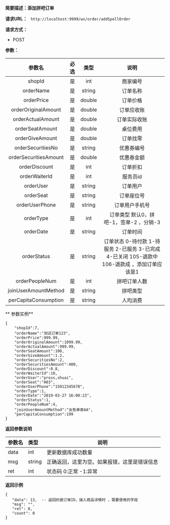 **简要描述：添加拼吧订单** 

**请求URL：** 
` http://localhost:9999/wx/order/addSpellOrder`

**请求方式：**
- POST

**参数：** 

| 参数名 | 必选 | 类型 | 说明 |
| :----: | :----: | :----: |  :----: |
| shopId | 是 | int |商家编号 |
| orderName | 是 | string | 订单名称 |
| orderPrice | 是 | double |订单价格 |
| orderOriginalAmount | 是 | double |订单应收账 |
| orderActualAmount | 是 | double | 订单实际收账 |
| orderSeatAmount | 是 | double |桌位费用 |
| orderGiveAmount | 是 | double |订单找零 |
| orderSecuritiesNo | 是 | string | 优惠券编号 |
| orderSecuritiesAmount | 是 | double |优惠券金额 |
| orderDiscount | 是 | int |订单折扣 |
| orderWaiterId | 是 | int |服务员id |
| orderUser | 是 | string |订单用户 |
| orderSeat | 是 | string |订单座位号 |
| orderUserPhone | 是 | string |订单用户手机号 |
| orderType | 是 | int |订单类型 默认0，拼吧-1，签单-2 ，分销-3 |
| orderDate | 是 | string |订单时间 |
| orderStatus | 是 | string |订单状态 0-待付款  1-待服务 2-已服务 3-已完成 4-已关闭  105-退款中  106-退款成 ，添加订单应该是1|
| orderPeopleNum | 是 | int |拼吧订单人数 |
| joinUserAmountMethod | 是 | string |拼吧类型 |
| perCapitaConsumption | 是 | string |人均消费|

** 参数实例**
```
{
    "shopId":7,
    "orderName":"测试订单123",
    "orderPrice":999.99,
    "orderOriginalAmount":1099.99,
    "orderActualAmount":999.99,
    "orderSeatAmount":100,
    "orderGiveAmount":1.2,
    "orderSecuritiesNo":2,
    "orderSecuritiesAmount":400,
    "orderDiscount":0.8,
    "orderWaiterId":10,
    "orderUser":"pross,shuai",
    "orderSeat":"A03",
    "orderUserPhone":"15012345678",
    "orderType":1,
    "orderDate":"2019-03-27 16:00:23",
    "orderStatus":1,
    "orderPeopleNum":4,
    "joinUserAmountMethod":"女免单男AA",
    "perCapitaConsumption":199
}

```

 **返回参数说明** 
 
|参数名|类型|说明|
|:-----  |:-----|----- |
|data| int|更新数据库成功数量|
|msg|string|正确返回，这里为空。如果报错，这里是错误信息|
|ret|int|状态码 0:正常  -1:异常|


 **返回示例**
 ``` 
{
    "data": 13,  -- 返回的是订单ID，插入商品详情时 ，需要使用的字段
    "msg": "",
    "ret": 0,
    "count": 0
}
``` 